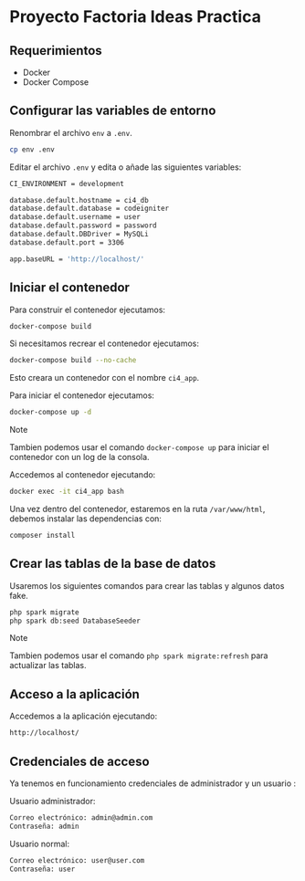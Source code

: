 # Proyecto Factoria Ideas Practica

## Requerimientos

- Docker
- Docker Compose

## Configurar las variables de entorno

Renombrar el archivo `env` a `.env`.

```bash
cp env .env
```

Editar el archivo `.env` y edita o añade las siguientes variables:

```bash
CI_ENVIRONMENT = development

database.default.hostname = ci4_db
database.default.database = codeigniter
database.default.username = user
database.default.password = password
database.default.DBDriver = MySQLi
database.default.port = 3306

app.baseURL = 'http://localhost/'
```

## Iniciar el contenedor

Para construir el contenedor ejecutamos:

```bash
docker-compose build
```

Si necesitamos recrear el contenedor ejecutamos:

```bash
docker-compose build --no-cache
```

Esto creara un contenedor con el nombre `ci4_app`.

Para iniciar el contenedor ejecutamos:

```bash
docker-compose up -d
```
> [!NOTE]
> Tambien podemos usar el comando `docker-compose up` para iniciar el contenedor con un log de la consola.

Accedemos al contenedor ejecutando:

```bash
docker exec -it ci4_app bash
```

Una vez dentro del contenedor, estaremos en la ruta `/var/www/html`, debemos instalar las dependencias con:

```bash
composer install
```

## Crear las tablas de la base de datos

Usaremos los siguientes comandos para crear las tablas y algunos datos fake.

```bash
php spark migrate
php spark db:seed DatabaseSeeder
```
> [!NOTE]
> Tambien podemos usar el comando `php spark migrate:refresh` para actualizar las tablas.

## Acceso a la aplicación

Accedemos a la aplicación ejecutando:

```bash
http://localhost/
```

## Credenciales de acceso

Ya tenemos en funcionamiento credenciales de administrador y un usuario :

Usuario administrador:

```bash
Correo electrónico: admin@admin.com
Contraseña: admin
```

Usuario normal:
```bash
Correo electrónico: user@user.com
Contraseña: user
```

